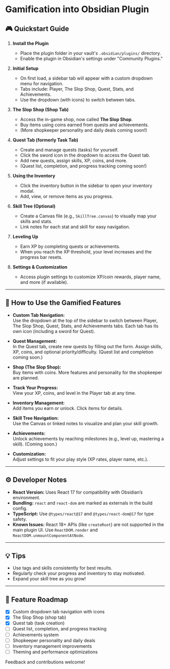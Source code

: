 # Gamification into Obsidian Plugin

## 🎮 Quickstart Guide

1. **Install the Plugin**

    - Place the plugin folder in your vault's `.obsidian/plugins/` directory.
    - Enable the plugin in Obsidian's settings under "Community Plugins."

2. **Initial Setup**

    - On first load, a sidebar tab will appear with a custom dropdown menu for navigation.
    - Tabs include: Player, The Slop Shop, Quest, Stats, and Achievements.
    - Use the dropdown (with icons) to switch between tabs.

3. **The Slop Shop (Shop Tab)**

    - Access the in-game shop, now called **The Slop Shop**.
    - Buy items using coins earned from quests and achievements.
    - (More shopkeeper personality and daily deals coming soon!)

4. **Quest Tab (formerly Task Tab)**

    - Create and manage quests (tasks) for yourself.
    - Click the sword icon in the dropdown to access the Quest tab.
    - Add new quests, assign skills, XP, coins, and more.
    - (Quest list, completion, and progress tracking coming soon!)

5. **Using the Inventory**

    - Click the inventory button in the sidebar to open your inventory modal.
    - Add, view, or remove items as you progress.

6. **Skill Tree (Optional)**

    - Create a Canvas file (e.g., `SkillTree.canvas`) to visually map your skills and stats.
    - Link notes for each stat and skill for easy navigation.

7. **Leveling Up**

    - Earn XP by completing quests or achievements.
    - When you reach the XP threshold, your level increases and the progress bar resets.

8. **Settings & Customization**
    - Access plugin settings to customize XP/coin rewards, player name, and more (if available).

---

## 📝 How to Use the Gamified Features

-   **Custom Tab Navigation:**  
    Use the dropdown at the top of the sidebar to switch between Player, The Slop Shop, Quest, Stats, and Achievements tabs. Each tab has its own icon (including a sword for Quest).

-   **Quest Management:**  
    In the Quest tab, create new quests by filling out the form. Assign skills, XP, coins, and optional priority/difficulty. (Quest list and completion coming soon.)

-   **Shop (The Slop Shop):**  
    Buy items with coins. More features and personality for the shopkeeper are planned.

-   **Track Your Progress:**  
    View your XP, coins, and level in the Player tab at any time.

-   **Inventory Management:**  
    Add items you earn or unlock. Click items for details.

-   **Skill Tree Navigation:**  
    Use the Canvas or linked notes to visualize and plan your skill growth.

-   **Achievements:**  
    Unlock achievements by reaching milestones (e.g., level up, mastering a skill). (Coming soon.)

-   **Customization:**  
    Adjust settings to fit your play style (XP rates, player name, etc.).

---

## ⚙️ Developer Notes

-   **React Version:** Uses React 17 for compatibility with Obsidian’s environment.
-   **Bundling:** `react` and `react-dom` are marked as externals in the build config.
-   **TypeScript:** Use `@types/react@17` and `@types/react-dom@17` for type safety.
-   **Known Issues:** React 18+ APIs (like `createRoot`) are not supported in the main plugin UI. Use `ReactDOM.render` and `ReactDOM.unmountComponentAtNode`.

---

## 💡 Tips

-   Use tags and skills consistently for best results.
-   Regularly check your progress and inventory to stay motivated.
-   Expand your skill tree as you grow!

---

## 🚧 Feature Roadmap

-   [x] Custom dropdown tab navigation with icons
-   [x] The Slop Shop (shop tab)
-   [x] Quest tab (task creation)
-   [ ] Quest list, completion, and progress tracking
-   [ ] Achievements system
-   [ ] Shopkeeper personality and daily deals
-   [ ] Inventory management improvements
-   [ ] Theming and performance optimizations

Feedback and contributions welcome!
